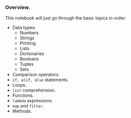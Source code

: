 ### **Overview.**

This notebook will just go through the basic topics in order:

+ Data types:
    + Numbers
    + Strings
    + Printing
    + Lists
    + Dictionaries
    + Booleans
    + Tuples 
    + Sets
+ Comparison operators.
+ `if, elif, else` statements.
+ Loops.
+ `list` comprehension.
+ Functions.
+ `lambda` expressions.
+ `map` and `filter`.
+ Methods.